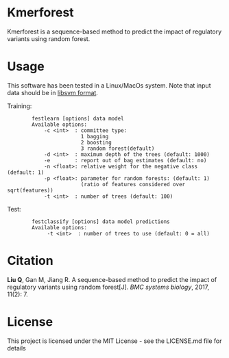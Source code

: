 # Kmerforest
Kmerforest is a sequence-based method to predict the impact of regulatory variants using random forest.

# Usage
This software has been tested in a Linux/MacOs system.
Note that input data should be in [libsvm format](https://www.csie.ntu.edu.tw/~cjlin/libsvm/).

Training:

            festlearn [options] data model
            Available options:
                -c <int>  : committee type:
                            1 bagging
                            2 boosting 
                            3 random forest(default)
                -d <int>  : maximum depth of the trees (default: 1000)
                -e        : report out of bag estimates (default: no)
                -n <float>: relative weight for the negative class (default: 1)
                -p <float>: parameter for random forests: (default: 1)
                            (ratio of features considered over sqrt(features))
                -t <int>  : number of trees (default: 100)

Test:

            festclassify [options] data model predictions
            Available options:
                 -t <int>  : number of trees to use (default: 0 = all)

# Citation
**Liu Q**, Gan M, Jiang R. A sequence-based method to predict the impact of regulatory variants using random forest[J]. *BMC systems biology*, 2017, 11(2): 7.

# License
This project is licensed under the MIT License - see the LICENSE.md file for details
